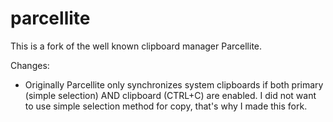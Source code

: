 parcellite
==========

This is a fork of the well known clipboard manager Parcellite.

Changes:
- Originally Parcellite only synchronizes system clipboards if both primary (simple selection) AND clipboard (CTRL+C) are enabled. I did not want to use simple selection method for copy, that's why I made this fork.
